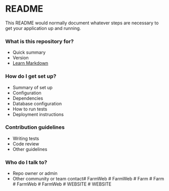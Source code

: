 # README #

This README would normally document whatever steps are necessary to get your application up and running.

### What is this repository for? ###

* Quick summary
* Version
* [Learn Markdown](https://bitbucket.org/tutorials/markdowndemo)

### How do I get set up? ###

* Summary of set up
* Configuration
* Dependencies
* Database configuration
* How to run tests
* Deployment instructions

### Contribution guidelines ###

* Writing tests
* Code review
* Other guidelines

### Who do I talk to? ###

* Repo owner or admin
* Other community or team contact#   F a r m W e b  
 #   F a r m W e b  
 #   F a r m  
 #   F a r m  
 #   F a r m W e b  
 #   F a r m W e b  
 #   W E B S I T E  
 #   W E B S I T E  
 